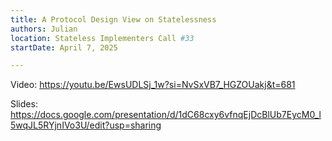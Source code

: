 ```yaml
---
title: A Protocol Design View on Statelessness
authors: Julian
location: Stateless Implementers Call #33
startDate: April 7, 2025

---
```


Video: <https://youtu.be/EwsUDLSj_1w?si=NvSxVB7_HGZOUakj&t=681>

Slides: <https://docs.google.com/presentation/d/1dC68cxy6vfnqEjDcBlUb7EycM0_l5wqJL5RYjnIVo3U/edit?usp=sharing>